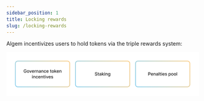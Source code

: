 ```yaml
---
sidebar_position: 1
title: Locking rewards
slug: /locking-rewards
---
```


Algem incentivizes users to hold tokens via the triple rewards system:

![](./0.jpg)
